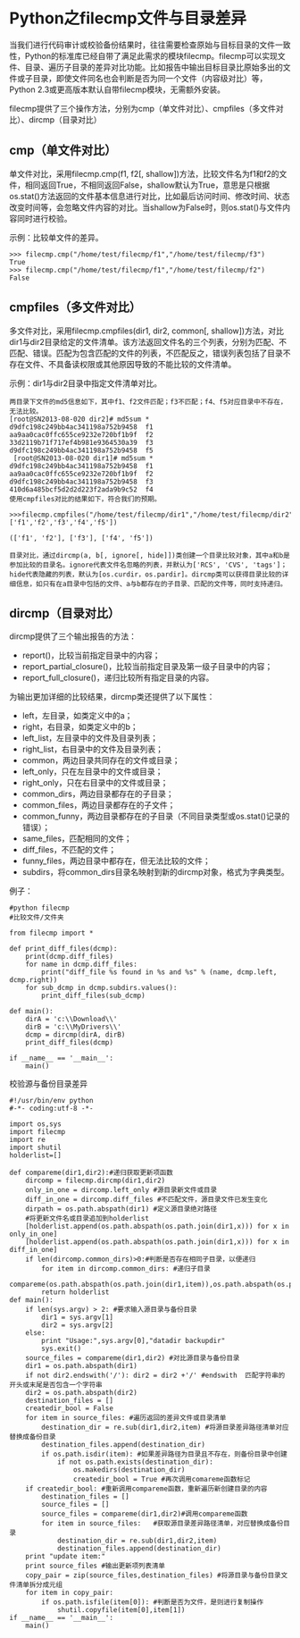 # Python之filecmp文件与目录差异

当我们进行代码审计或校验备份结果时，往往需要检查原始与目标目录的文件一致性，Python的标准库已经自带了满足此需求的模块filecmp。filecmp可以实现文件、目录、遍历子目录的差异对比功能。比如报告中输出目标目录比原始多出的文件或子目录，即使文件同名也会判断是否为同一个文件（内容级对比）等，Python 2.3或更高版本默认自带filecmp模块，无需额外安装。

filecmp提供了三个操作方法，分别为cmp（单文件对比）、cmpfiles（多文件对比）、dircmp（目录对比）

## cmp（单文件对比）

单文件对比，采用filecmp.cmp\(f1, f2\[, shallow\]\)方法，比较文件名为f1和f2的文件，相同返回True，不相同返回False，shallow默认为True，意思是只根据os.stat\(\)方法返回的文件基本信息进行对比，比如最后访问时间、修改时间、状态改变时间等，会忽略文件内容的对比。当shallow为False时，则os.stat\(\)与文件内容同时进行校验。

示例：比较单文件的差异。

```
>>> filecmp.cmp("/home/test/filecmp/f1","/home/test/filecmp/f3")
True
>>> filecmp.cmp("/home/test/filecmp/f1","/home/test/filecmp/f2")
False
```

## cmpfiles（多文件对比）

多文件对比，采用filecmp.cmpfiles\(dir1, dir2, common\[, shallow\]\)方法，对比dir1与dir2目录给定的文件清单。该方法返回文件名的三个列表，分别为匹配、不匹配、错误。匹配为包含匹配的文件的列表，不匹配反之，错误列表包括了目录不存在文件、不具备读权限或其他原因导致的不能比较的文件清单。

示例：dir1与dir2目录中指定文件清单对比。

```
两目录下文件的md5信息如下，其中f1、f2文件匹配；f3不匹配；f4、f5对应目录中不存在，无法比较。
[root@SN2013-08-020 dir2]# md5sum *        
d9dfc198c249bb4ac341198a752b9458  f1
aa9aa0cac0ffc655ce9232e720bf1b9f  f2
33d2119b71f717ef4b981e9364530a39  f3
d9dfc198c249bb4ac341198a752b9458  f5
 [root@SN2013-08-020 dir1]# md5sum *  
d9dfc198c249bb4ac341198a752b9458  f1
aa9aa0cac0ffc655ce9232e720bf1b9f  f2
d9dfc198c249bb4ac341198a752b9458  f3
410d6a485bcf5d2d2d223f2ada9b9c52  f4
使用cmpfiles对比的结果如下，符合我们的预期。

>>>filecmp.cmpfiles("/home/test/filecmp/dir1","/home/test/filecmp/dir2",['f1','f2','f3','f4','f5'])

(['f1', 'f2'], ['f3'], ['f4', 'f5'])

目录对比，通过dircmp(a, b[, ignore[, hide]])类创建一个目录比较对象，其中a和b是参加比较的目录名。ignore代表文件名忽略的列表，并默认为['RCS', 'CVS', 'tags']；hide代表隐藏的列表，默认为[os.curdir，os.pardir]。dircmp类可以获得目录比较的详细信息，如只有在a目录中包括的文件、a与b都存在的子目录、匹配的文件等，同时支持递归。
```

## dircmp（目录对比）

dircmp提供了三个输出报告的方法：

* report\(\)，比较当前指定目录中的内容；
* report\_partial\_closure\(\)，比较当前指定目录及第一级子目录中的内容；
* report\_full\_closure\(\)，递归比较所有指定目录的内容。

为输出更加详细的比较结果，dircmp类还提供了以下属性：

* left，左目录，如类定义中的a；
* right，右目录，如类定义中的b；
* left\_list，左目录中的文件及目录列表；
* right\_list，右目录中的文件及目录列表；
* common，两边目录共同存在的文件或目录；
* left\_only，只在左目录中的文件或目录；
* right\_only，只在右目录中的文件或目录；
* common\_dirs，两边目录都存在的子目录；
* common\_files，两边目录都存在的子文件；
* common\_funny，两边目录都存在的子目录（不同目录类型或os.stat\(\)记录的错误）；
* same\_files，匹配相同的文件；
* diff\_files，不匹配的文件；
* funny\_files，两边目录中都存在，但无法比较的文件；
* subdirs，将common\_dirs目录名映射到新的dircmp对象，格式为字典类型。

例子：

```
#python filecmp
#比较文件/文件夹

from filecmp import *

def print_diff_files(dcmp):
    print(dcmp.diff_files)
    for name in dcmp.diff_files:
        print("diff_file %s found in %s and %s" % (name, dcmp.left, dcmp.right))
    for sub_dcmp in dcmp.subdirs.values():
        print_diff_files(sub_dcmp)

def main():
    dirA = 'c:\\Download\\'
    dirB = 'c:\\MyDrivers\\'
    dcmp = dircmp(dirA, dirB)
    print_diff_files(dcmp)

if __name__ == '__main__':
    main()
```

校验源与备份目录差异

```
#!/usr/bin/env python
#-*- coding:utf-8 -*-

import os,sys
import filecmp
import re
import shutil
holderlist=[]

def compareme(dir1,dir2):#递归获取更新项函数
    dircomp = filecmp.dircmp(dir1,dir2)
    only_in_one = dircomp.left_only #源目录新文件或目录
    diff_in_one = dircomp.diff_files #不匹配文件，源目录文件已发生变化
    dirpath = os.path.abspath(dir1) #定义源目录绝对路径
    #将更新文件名或目录追加到holderlist
    [holderlist.append(os.path.abspath(os.path.join(dir1,x))) for x in only_in_one]
    [holderlist.append(os.path.abspath(os.path.join(dir1,x))) for x in diff_in_one]
    if len(dircomp.common_dirs)>0:#判断是否存在相同子目录，以便递归
        for item in dircomp.common_dirs: #递归子目录
            compareme(os.path.abspath(os.path.join(dir1,item)),os.path.abspath(os.path.join(dir2,item)))
        return holderlist
def main():
    if len(sys.argv) > 2: #要求输入源目录与备份目录
        dir1 = sys.argv[1]
        dir2 = sys.argv[2]
    else:
        print "Usage:",sys.argv[0],"datadir backupdir"
        sys.exit()
    source_files = compareme(dir1,dir2) #对比源目录与备份目录
    dir1 = os.path.abspath(dir1)
    if not dir2.endswith('/'): dir2 = dir2 +'/' #endswith  匹配字符串的开头或末尾是否包含一个字符串
    dir2 = os.path.abspath(dir2)
    destination_files = []
    createdir_bool = False
    for item in source_files: #遍历返回的差异文件或目录清单
        destination_dir = re.sub(dir1,dir2,item) #将源目录差异路径清单对应替换成备份目录
        destination_files.append(destination_dir)
        if os.path.isdir(item): #如果差异路径为目录且不存在，则备份目录中创建
            if not os.path.exists(destination_dir):
                os.makedirs(destination_dir)
                createdir_bool = True #再次调用comareme函数标记
    if createdir_bool: #重新调用compareme函数，重新遍历新创建目录的内容
        destination_files = []
        source_files = []
        source_files = compareme(dir1,dir2)#调用compareme函数
        for item in source_files:   #获取源目录差异路径清单，对应替换成备份目录
            destination_dir = re.sub(dir1,dir2,item)
            destination_files.append(destination_dir)
    print "update item:"
    print source_files #输出更新项列表清单
    copy_pair = zip(source_files,destination_files) #将源目录与备份目录文件清单拆分成元组
    for item in copy_pair:
        if os.path.isfile(item[0]): #判断是否为文件，是则进行复制操作
            shutil.copyfile(item[0],item[1])
if __name__ == '__main__':
    main()
```




